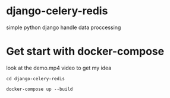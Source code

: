 # django-celery-redis
simple python django handle data proccessing

# Get start with docker-compose
look at the demo.mp4 video to get my idea

```cd django-celery-redis```

```docker-compose up --build```
